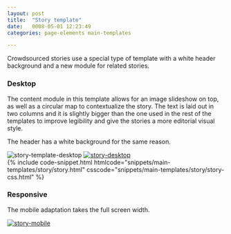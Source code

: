 ```yaml
---
layout: post
title:  "Story template"
date:   0008-05-01 12:23:49
categories: page-elements main-templates

---
```


Crowdsourced stories use a special type of template with a white header background and a new
module for related stories.

### Desktop

The content module in this template allows for an image slideshow on top, as well as a circular map to
contextualize the story. The text is laid out in two columns and it is slightly bigger than the one used
in the rest of the templates to improve legibility and give the stories a more editorial visual style.

The header has a white background for the same reason.

<div class="gallery">
  <img src="/gfw-style-guides/images/posts/main-templates/story-template/05-01-story-template-desktop.png" alt="story-template-desktop">
  <a href="/gfw-style-guides/images/posts/main-templates/story-template/05-02-story-desktop-full.jpg">
    <img src="/gfw-style-guides/images/posts/main-templates/story-template/05-02-story-desktop.png" alt="story-desktop">
  </a>
</div>

<div id="code-snippet-box1" class="code-snippet-box">
  {% include code-snippet.html htmlcode="snippets/main-templates/story/story.html" csscode="snippets/main-templates/story/story-css.html" %}
</div>


### Responsive

The mobile adaptation takes the full screen width.

<div class="gallery">
  <a href="/gfw-style-guides/images/posts/main-templates/story-template/05-03-story-mobile-full.jpg">
    <img src="/gfw-style-guides/images/posts/main-templates/story-template/05-03-story-mobile.png" alt="story-mobile">
  </a>
</div>


